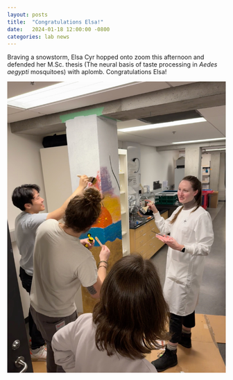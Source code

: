 ```yaml
---
layout: posts
title:  "Congratulations Elsa!"
date:   2024-01-18 12:00:00 -0800
categories: lab news
---
```


Braving a snowstorm, Elsa Cyr hopped onto zoom this afternoon and defended her M.Sc. thesis (The neural basis of taste processing in *Aedes aegypti* mosquitoes) with aplomb.  Congratulations Elsa!

![mural][mural]

[mural]: /assets/images/elsa-painting.jpeg "Elsa Cyr, Mural Painter"

